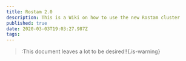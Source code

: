 ```yaml
---
title: Rostam 2.0
description: This is a Wiki on how to use the new Rostam cluster
published: true
date: 2020-03-03T19:03:27.987Z
tags: 
---
```


> :This document leaves a lot to be desired!!{.is-warning}
